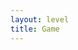 ```yaml
---
layout: level
title: Game
---
```


<script src="game/matter.js"></script>

<script type="module">
import { init_level1 } from './game/levels/level1.js'
import { init_level2 } from './game/levels/level2.js'
import { init_level3 } from './game/levels/level3.js'
import { init_level4 } from './game/levels/level4.js'
import { init_level5 } from './game/levels/level5.js'
import { Platform } from './game/objects/platform.js'
import { Ball } from './game/objects/ball.js'

// create an engine
let engine = Matter.Engine.create();

let MAX_LEVEL = 5;
let current_level = 1;
let game_state = {  
    level_complete: false,
    goal: null,
    drop_coords: null,
    total_platform_used: 0,
    par: 0
};

function buildRenderer() {
    let render = Matter.Render.create({
    element: document.body,
    engine: engine,
    options: {
        width: window.innerWidth,
        height: window.innerHeight,
        wireframes: false
    }
    });
    return render;
}
let render = buildRenderer();
function setupInfoDisplay() {
    game_state.total_platform_used = 0;
    // document.getElementById('level').innerText = 'Level: ' + current_level;
    // document.getElementById('par').innerText = 'Par: ' + game_state.par;
    // document.getElementById('total_platform_used').innerText = 'Total Platform Used: ' + game_state.total_platform_used;
}
init_level5(engine, game_state);
setupInfoDisplay();

// run the renderer
Matter.Render.run(render);

// accept user input
let startX, startY, endX, endY;

function getCoordinates(event) {
    if (event.touches) {
        return {
            x: event.touches[0].clientX,
            y: event.touches[0].clientY
        };
    } else {
        return {
            x: event.clientX,
            y: event.clientY
        };
    }
}
function pythagorasDistance(x1, y1, x2, y2) {
    let a = x2 - x1;
    let b = y2 - y1;
    return Math.sqrt(a*a + b*b);
}

document.addEventListener('mousedown', function(event) {
    const coords = getCoordinates(event);
    startX = coords.x;
    startY = coords.y;
});

document.addEventListener('mouseup', function(event) {
    const coords = getCoordinates(event);
    endX = coords.x;
    endY = coords.y;
    console.log(`${startX}, ${startY}, ${endX}, ${endY}`);
    game_state.total_platform_used += pythagorasDistance(startX, startY, endX, endY);
    // document.getElementById('total_platform_used').innerText = 'Total Platform Used: ' + game_state.total_platform_used.toFixed(0);
    new Platform(startX, startY, endX, endY, engine);
});

document.addEventListener('touchstart', function(event) {
    const coords = getCoordinates(event);
    startX = coords.x;
    startY = coords.y;
});

document.addEventListener('touchend', function(event) {
    const coords = getCoordinates(event.changedTouches[0]);
    endX = coords.x;
    endY = coords.y;
    game_state.total_platform_used += pythagorasDistance(startX, startY, endX, endY);
    // document.getElementById('total_platform_used').innerText = 'Total Platform Used: ' + game_state.total_platform_used.toFixed(0);
    new Platform(startX, startY, endX, endY, engine);
});

let ball = null;
let lastBallDrop = 0;

function dropBall() {
    ball = new Ball(game_state.drop_coords[0], game_state.drop_coords[1], engine);
    game_state.goal.addDetector(ball);
    lastBallDrop = Date.now();
}

dropBall();

// level reset routine
function resetLevel() {
    // Restart the engine and renderer to an intial state
    Matter.World.clear(engine.world, false);
    Matter.Engine.clear(engine);
    Matter.Render.stop(render);
    render.canvas.parentNode.removeChild(render.canvas);
    render = buildRenderer();

    if (current_level == 1) {
        init_level1(engine, game_state)
    }
    if (current_level == 2) {
        init_level2(engine, game_state)
    }
    if (current_level == 3) {
        init_level3(engine, game_state)
    }
    if (current_level == 4) {
        init_level4(engine, game_state)
    }
    if (current_level == 5) {
        init_level5(engine, game_state)
    }
    setupInfoDisplay();
    dropBall();
    
    // Restart the renderer
    Matter.Render.run(render);
}

// level reset button
document.getElementById('level-reset').onclick = resetLevel;

function update() {
    if (Date.now() - lastBallDrop >= 3000) {
        dropBall();
    }

    game_state.goal.update();

    if (game_state.level_complete == true) {
        game_state.level_complete = false;
        current_level += 1;
        if (current_level > MAX_LEVEL) {
            console.log("woot! game over!"); 
            return;
        }
        resetLevel();
    }

    Matter.Engine.update(engine, 1000 / 60 );
    requestAnimationFrame(update);
}

// run the engine
requestAnimationFrame(update);

</script>
